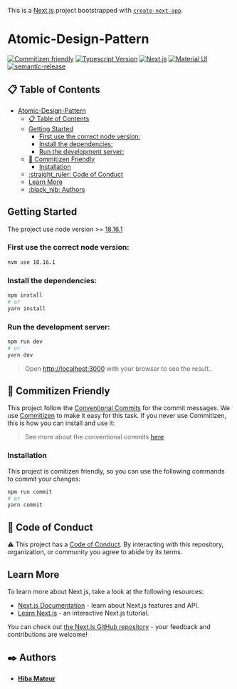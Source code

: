 This is a [Next.js](https://nextjs.org/) project bootstrapped with [`create-next-app`](https://github.com/vercel/next.js/tree/canary/packages/create-next-app).

# Atomic-Design-Pattern
[![Commitizen friendly](https://img.shields.io/badge/commitizen-friendly-brightgreen.svg)](http://commitizen.github.io/cz-cli/) [![Typescript Version](https://img.shields.io/badge/TypeScript-v5.1-blue.svg)](https://www.typescriptlang.org/) [![Next.js](https://img.shields.io/badge/Next.js-v13.4.8-blue.svg)](https://nextjs.org/)
[![Material UI](https://img.shields.io/badge/Material%20UI-v5.13.7-blue.svg)](https://mui.com/) [![semantic-release](https://img.shields.io/badge/%20%F0%9F%93%A6%F0%9F%9A%80-semantic--release-e10079.svg)](https://github.com/semantic-release/semantic-release)




## :clipboard: Table of Contents
- [Atomic-Design-Pattern](#Atomic-Design-Pattern)
  - [:clipboard: Table of Contents](#clipboard-table-of-contents)
  - [Getting Started](#getting-started)
    - [First use the correct node version:](#first-use-the-correct-node-version)
    - [Install the dependencies:](#install-the-dependencies)
    - [Run the development server:](#run-the-development-server)
  - [🤝 Commitizen Friendly](#-commitizen-friendly)
    - [Installation](#installation)
  - [:straight\_ruler: Code of Conduct](#straight_ruler-code-of-conduct)
  - [Learn More](#learn-more)
  - [:black\_nib: Authors](#black_nib-authors)

## Getting Started

The project use node version >= [18.16.1](https://nodejs.org/en/blog/release/v18.16.1/) 

### First use the correct node version:
```bash
nvm use 18.16.1
```

### Install the dependencies:

```bash
npm install
# or
yarn install
```

### Run the development server:

```bash
npm run dev
# or
yarn dev
```

> Open [http://localhost:3000](http://localhost:3000) with your browser to see the result..

## 🤝 Commitizen Friendly

This project follow the [Conventional Commits](https://www.conventionalcommits.org/) for the commit messages. We use [Commitizen](https://github.com/commitizen/cz-cli) to make it easy for this task. If you never use Commitizen, this is how you can install and use it:
> See more about the conventional commits [here](https://www.conventionalcommits.org/en/v1.0.0/).

### Installation

This project is comitizen friendly, so you can use the following commands to commit your changes:

```bash
npm run commit
# or
yarn commit
```

## :straight_ruler: Code of Conduct
:warning: This project has a [Code of Conduct](/docs/CODE_OF_CONDUCT.md). By interacting with this repository, organization, or community you agree to abide by its terms.

## Learn More

To learn more about Next.js, take a look at the following resources:

-   [Next.js Documentation](https://nextjs.org/docs) - learn about Next.js features and API.
-   [Learn Next.js](https://nextjs.org/learn) - an interactive Next.js tutorial.

You can check out [the Next.js GitHub repository](https://github.com/vercel/next.js/) - your feedback and contributions are welcome!
## :black_nib: Authors

* [**Hiba Mateur**](https://github.com/HibaMateur)

